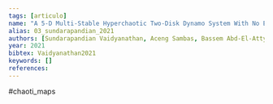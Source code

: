 ```yaml
---
tags: [articulo]
name: "A 5-D Multi-Stable Hyperchaotic Two-Disk Dynamo System With No Equilibrium Point: Circuit Design, FPGA Realization and Applications to TRNGs and Image Encryption"
alias: 03_sundarapandian_2021
authors: [Sundarapandian Vaidyanathan, Aceng Sambas, Bassem Abd-El-Atty, Ahmed A. Abd El-Latif, Esteban Tlelo Cuautle, Omar Guillén Fernández, Mustafa Mamat, Mohamad Afendee Mohamed, Murat Alçin, Murat Tuna, İhsan Pehlivan, İsmail Koyuncu, Mohd Asrul Hery Ibrahim]
year: 2021
bibtex: Vaidyanathan2021
keywords: []
references: 
---
```


#chaoti_maps
